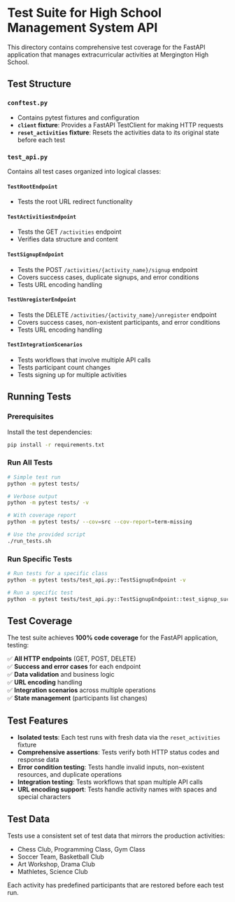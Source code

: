 # Test Suite for High School Management System API

This directory contains comprehensive test coverage for the FastAPI application that manages extracurricular activities at Mergington High School.

## Test Structure

### `conftest.py`
- Contains pytest fixtures and configuration
- **`client` fixture**: Provides a FastAPI TestClient for making HTTP requests
- **`reset_activities` fixture**: Resets the activities data to its original state before each test

### `test_api.py`
Contains all test cases organized into logical classes:

#### `TestRootEndpoint`
- Tests the root URL redirect functionality

#### `TestActivitiesEndpoint`
- Tests the GET `/activities` endpoint
- Verifies data structure and content

#### `TestSignupEndpoint`
- Tests the POST `/activities/{activity_name}/signup` endpoint
- Covers success cases, duplicate signups, and error conditions
- Tests URL encoding handling

#### `TestUnregisterEndpoint`
- Tests the DELETE `/activities/{activity_name}/unregister` endpoint
- Covers success cases, non-existent participants, and error conditions
- Tests URL encoding handling

#### `TestIntegrationScenarios`
- Tests workflows that involve multiple API calls
- Tests participant count changes
- Tests signing up for multiple activities

## Running Tests

### Prerequisites
Install the test dependencies:
```bash
pip install -r requirements.txt
```

### Run All Tests
```bash
# Simple test run
python -m pytest tests/

# Verbose output
python -m pytest tests/ -v

# With coverage report
python -m pytest tests/ --cov=src --cov-report=term-missing

# Use the provided script
./run_tests.sh
```

### Run Specific Tests
```bash
# Run tests for a specific class
python -m pytest tests/test_api.py::TestSignupEndpoint -v

# Run a specific test
python -m pytest tests/test_api.py::TestSignupEndpoint::test_signup_success -v
```

## Test Coverage

The test suite achieves **100% code coverage** for the FastAPI application, testing:

✅ **All HTTP endpoints** (GET, POST, DELETE)  
✅ **Success and error cases** for each endpoint  
✅ **Data validation** and business logic  
✅ **URL encoding** handling  
✅ **Integration scenarios** across multiple operations  
✅ **State management** (participants list changes)  

## Test Features

- **Isolated tests**: Each test runs with fresh data via the `reset_activities` fixture
- **Comprehensive assertions**: Tests verify both HTTP status codes and response data
- **Error condition testing**: Tests handle invalid inputs, non-existent resources, and duplicate operations
- **Integration testing**: Tests workflows that span multiple API calls
- **URL encoding support**: Tests handle activity names with spaces and special characters

## Test Data

Tests use a consistent set of test data that mirrors the production activities:
- Chess Club, Programming Class, Gym Class
- Soccer Team, Basketball Club
- Art Workshop, Drama Club
- Mathletes, Science Club

Each activity has predefined participants that are restored before each test run.